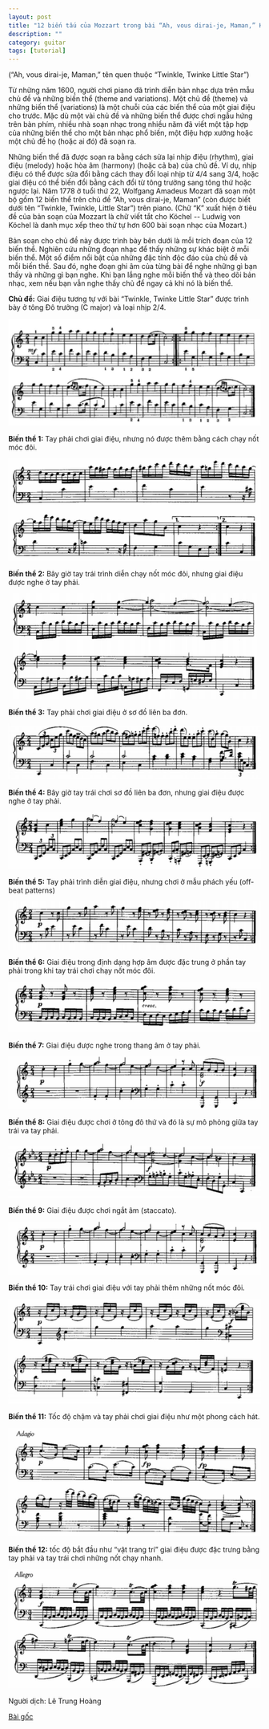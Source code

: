 ```yaml
---
layout: post
title: "12 biến tấu của Mozzart trong bài “Ah, vous dirai-je, Maman,” K. 265"
description: ""
category: guitar
tags: [tutorial]
---
```


(“Ah, vous dirai-je, Maman,” tên quen thuộc “Twinkle, Twinke Little Star”)

Từ những năm 1600, người chơi piano đã trình diễn bản nhạc dựa trên mẫu chủ đề và những biến thể (theme and variations). Một chủ đề (theme) và những biến thể (variations) là một chuỗi của các biến thể của một giai điệu cho trước. Mặc dù một vài chủ đề và những biến thể được chơi ngẫu hứng trên bàn phím, nhiều nhà soạn nhạc trong nhiều năm đã viết một tập hợp của những biến thể cho một bản nhạc phổ biến, một điệu hợp xướng hoặc một chủ đề họ (hoặc ai đó) đã soạn ra. 

Những biến thể đã được soạn ra bằng cách sửa lại nhịp điệu (rhythm), giai điệu (melody) hoặc hòa âm (harmony) (hoặc cả ba) của chủ đề. Ví dụ, nhịp điệu có thể được sửa đổi bằng cách thay đổi loại nhịp từ 4/4 sang 3/4, hoặc giai điệu có thể biến đổi bằng cách đổi từ tông trưởng sang tông thứ hoặc ngược lại. 
Năm 1778 ở tuổi thứ 22,  Wolfgang Amadeus Mozart đã soạn một bộ gồm 12 biến thể trên chủ đề “Ah, vous dirai-je, Maman” (còn được biết dưới tên “Twinkle, Twinkle, Little Star”) trên piano. (Chữ “K” xuất hiện ở tiêu đề của bản soạn của Mozzart là chữ viết tắt cho Köchel -- Ludwig von Köchel là danh mục xếp theo thứ tự hơn 600 bài soạn nhạc của Mozart.)

Bản soạn cho chủ đề này được trình bày bên dưới là mỗi trích đoạn của 12 biến thể. Nghiên cứu những đoạn nhạc để thấy những sự khác biệt ở mỗi biến thể. Một số điểm nổi bật của những đặc tính độc đáo của chủ đề và mỗi biến thể. Sau đó, nghe đoạn ghi âm của từng bài để nghe những gì bạn thấy và những gì bạn nghe. Khi bạn lắng nghe mỗi biến thể và theo dõi bản nhạc, xem nếu bạn vẫn nghe thấy chủ để ngay cả khi nó là biến thể. 

**Chủ đề:** Giai điệu tương tự với bài “Twinkle, Twinke Little Star” được trình bày ở tông Đô trưởng (C major) và loại nhịp 2/4.

![Chủ đề][abc-chu-de]

[abc-chu-de]: /images/guitar/abc-bien-the-00.jpg

**Biến thể 1:** Tay phải chơi giai điệu, nhưng nó được thêm bằng cách chạy nốt móc đôi.

![Biến thể 01][abc-bien-the-01]

[abc-bien-the-01]: /images/guitar/abc-bien-the-01.jpg

**Biến thể 2:** Bây giờ tay trái trình diễn chạy nốt móc đôi, nhưng giai điệu được nghe ở tay phải.

![Biến thể 02][abc-bien-the-02]

[abc-bien-the-02]: /images/guitar/abc-bien-the-02.jpg

**Biến thể 3:** Tay phải chơi giai điệu ở sơ đồ liên ba đơn.

![Biến thể 03][abc-bien-the-03]

[abc-bien-the-03]: /images/guitar/abc-bien-the-03.jpg

**Biến thể 4:** Bây giờ tay trái chơi sơ đồ liên ba đơn, nhưng giai điệu được nghe ở tay phải.

![Biến thể 04][abc-bien-the-04]

[abc-bien-the-04]: /images/guitar/abc-bien-the-04.jpg

**Biến thể 5:** Tay phải trình diễn giai điệu, nhưng chơi ở mẫu phách yếu (off-beat patterns)

![Biến thể 05][abc-bien-the-05]

[abc-bien-the-05]: /images/guitar/abc-bien-the-05.jpg

**Biến thể 6:** Giai điệu trong định dạng hợp âm được đặc trung ở phần tay phải trong khi tay trái chơi chạy nốt móc đôi.

![Biến thể 06][abc-bien-the-06]

[abc-bien-the-06]: /images/guitar/abc-bien-the-06.jpg

**Biến thể 7:** Giai điệu được nghe trong thang âm ở tay phải.

![Biến thể 07][abc-bien-the-07]

[abc-bien-the-07]: /images/guitar/abc-bien-the-09.jpg

**Biến thể 8:** Giai điệu được chơi ở tông đô thứ và đó là sự mô phỏng giữa tay trái va tay phải. 

![Biến thể 08][abc-bien-the-08]

[abc-bien-the-08]: /images/guitar/abc-bien-the-08.jpg

**Biến thể 9:** Giai điệu được chơi ngắt âm (staccato).

![Biến thể 09][abc-bien-the-09]

[abc-bien-the-09]: /images/guitar/abc-bien-the-09.jpg

**Biến thể 10:** Tay trái chơi giai điệu với tay phải thêm những nốt móc đôi.

![Biến thể 10][abc-bien-the-10]

[abc-bien-the-10]: /images/guitar/abc-bien-the-10.jpg

**Biến thể 11:** Tốc độ chậm và tay phải chơi giai điệu như một phong cách hát.

![Biến thể 11][abc-bien-the-11]

[abc-bien-the-11]: /images/guitar/abc-bien-the-11.jpg

**Biến thể 12:** tốc độ bắt đầu như “vật trang trí” giai điệu được đặc trưng bằng tay phải và tay trái chơi những nốt chạy nhanh.

![Biến thể 12][abc-bien-the-12]

[abc-bien-the-12]: /images/guitar/abc-bien-the-12.jpg

Người dịch: Lê Trung Hoàng

[Bài gốc](http://www.cengage.com/resource_uploads/downloads/049518974X_78467.pdf)